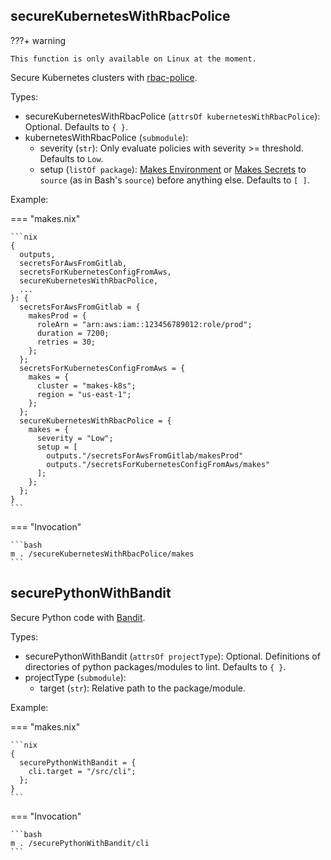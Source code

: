 ## secureKubernetesWithRbacPolice

???+ warning

    This function is only available on Linux at the moment.

Secure Kubernetes clusters
with [rbac-police](https://github.com/PaloAltoNetworks/rbac-police).

Types:

- secureKubernetesWithRbacPolice (`attrsOf kubernetesWithRbacPolice`): Optional.
    Defaults to `{ }`.
- kubernetesWithRbacPolice (`submodule`):
    - severity (`str`):
        Only evaluate policies with severity >= threshold.
        Defaults to `Low`.
    - setup (`listOf package`):
        [Makes Environment](./environment.md)
        or [Makes Secrets](./secrets.md)
        to `source` (as in Bash's `source`)
        before anything else.
        Defaults to `[ ]`.

Example:

=== "makes.nix"

    ```nix
    {
      outputs,
      secretsForAwsFromGitlab,
      secretsForKubernetesConfigFromAws,
      secureKubernetesWithRbacPolice,
      ...
    }: {
      secretsForAwsFromGitlab = {
        makesProd = {
          roleArn = "arn:aws:iam::123456789012:role/prod";
          duration = 7200;
          retries = 30;
        };
      };
      secretsForKubernetesConfigFromAws = {
        makes = {
          cluster = "makes-k8s";
          region = "us-east-1";
        };
      };
      secureKubernetesWithRbacPolice = {
        makes = {
          severity = "Low";
          setup = [
            outputs."/secretsForAwsFromGitlab/makesProd"
            outputs."/secretsForKubernetesConfigFromAws/makes"
          ];
        };
      };
    }
    ```

=== "Invocation"

    ```bash
    m . /secureKubernetesWithRbacPolice/makes
    ```

## securePythonWithBandit

Secure Python code
with [Bandit](https://github.com/PyCQA/bandit).

Types:

- securePythonWithBandit (`attrsOf projectType`): Optional.
    Definitions of directories of python packages/modules to lint.
    Defaults to `{ }`.
- projectType (`submodule`):
    - target (`str`):
        Relative path to the package/module.

Example:

=== "makes.nix"

    ```nix
    {
      securePythonWithBandit = {
        cli.target = "/src/cli";
      };
    }
    ```

=== "Invocation"

    ```bash
    m . /securePythonWithBandit/cli
    ```
